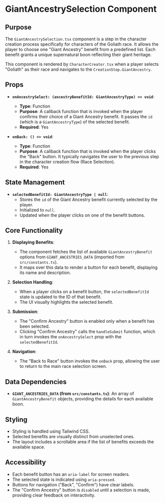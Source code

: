 
# GiantAncestrySelection Component

## Purpose

The `GiantAncestrySelection.tsx` component is a step in the character creation process specifically for characters of the Goliath race. It allows the player to choose one "Giant Ancestry" benefit from a predefined list. Each benefit grants a unique supernatural boon reflecting their giant heritage.

This component is rendered by `CharacterCreator.tsx` when a player selects "Goliath" as their race and navigates to the `CreationStep.GiantAncestry`.

## Props

*   **`onAncestrySelect: (ancestryBenefitId: GiantAncestryType) => void`**:
    *   **Type**: Function
    *   **Purpose**: A callback function that is invoked when the player confirms their choice of a Giant Ancestry benefit. It passes the `id` (which is a `GiantAncestryType`) of the selected benefit.
    *   **Required**: Yes

*   **`onBack: () => void`**:
    *   **Type**: Function
    *   **Purpose**: A callback function that is invoked when the player clicks the "Back" button. It typically navigates the user to the previous step in the character creation flow (Race Selection).
    *   **Required**: Yes

## State Management

*   **`selectedBenefitId: GiantAncestryType | null`**:
    *   Stores the `id` of the Giant Ancestry benefit currently selected by the player.
    *   Initialized to `null`.
    *   Updated when the player clicks on one of the benefit buttons.

## Core Functionality

1.  **Displaying Benefits**:
    *   The component fetches the list of available `GiantAncestryBenefit` options from `GIANT_ANCESTRIES_DATA` (imported from `src/constants.ts`).
    *   It maps over this data to render a button for each benefit, displaying its name and description.

2.  **Selection Handling**:
    *   When a player clicks on a benefit button, the `selectedBenefitId` state is updated to the ID of that benefit.
    *   The UI visually highlights the selected benefit.

3.  **Submission**:
    *   The "Confirm Ancestry" button is enabled only when a benefit has been selected.
    *   Clicking "Confirm Ancestry" calls the `handleSubmit` function, which in turn invokes the `onAncestrySelect` prop with the `selectedBenefitId`.

4.  **Navigation**:
    *   The "Back to Race" button invokes the `onBack` prop, allowing the user to return to the main race selection screen.

## Data Dependencies

*   **`GIANT_ANCESTRIES_DATA` (from `src/constants.ts`)**: An array of `GiantAncestryBenefit` objects, providing the details for each available boon.

## Styling

*   Styling is handled using Tailwind CSS.
*   Selected benefits are visually distinct from unselected ones.
*   The layout includes a scrollable area if the list of benefits exceeds the available space.

## Accessibility

*   Each benefit button has an `aria-label` for screen readers.
*   The selected state is indicated using `aria-pressed`.
*   Buttons for navigation ("Back", "Confirm") have clear labels.
*   The "Confirm Ancestry" button is `disabled` until a selection is made, providing clear feedback on interactivity.
